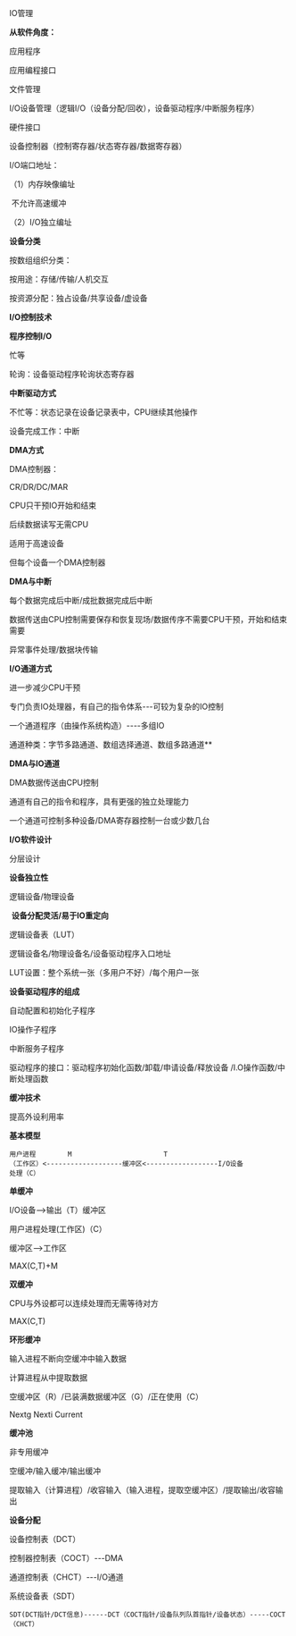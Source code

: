 IO管理

**从软件角度：**

应用程序

应用编程接口

文件管理

I/O设备管理（逻辑I/O（设备分配/回收），设备驱动程序/中断服务程序）

硬件接口

设备控制器（控制寄存器/状态寄存器/数据寄存器）

I/O端口地址： 

（1）内存映像编址

​		不允许高速缓冲

（2）I/O独立编址

**设备分类**

按数组组织分类：

按用途：存储/传输/人机交互

按资源分配：独占设备/共享设备/虚设备

**I/O控制技术**

**程序控制I/O**

忙等

轮询：设备驱动程序轮询状态寄存器

**中断驱动方式**

不忙等：状态记录在设备记录表中，CPU继续其他操作

设备完成工作：中断

**DMA方式**

DMA控制器：

CR/DR/DC/MAR

CPU只干预IO开始和结束

后续数据读写无需CPU

适用于高速设备

但每个设备一个DMA控制器

**DMA与中断**

每个数据完成后中断/成批数据完成后中断

数据传送由CPU控制需要保存和恢复现场/数据传序不需要CPU干预，开始和结束需要

异常事件处理/数据块传输

**I/O通道方式**

进一步减少CPU干预

专门负责IO处理器，有自己的指令体系---可较为复杂的IO控制

一个通道程序（由操作系统构造）----多组IO

通道种类：字节多路通道、数组选择通道、数组多路通道**

**DMA与IO通道**

DMA数据传送由CPU控制

通道有自己的指令和程序，具有更强的独立处理能力

一个通道可控制多种设备/DMA寄存器控制一台或少数几台

**I/O软件设计**

分层设计

**设备独立性**

逻辑设备/物理设备

​		**设备分配灵活/易于IO重定向**

逻辑设备表（LUT）

逻辑设备名/物理设备名/设备驱动程序入口地址

LUT设置：整个系统一张（多用户不好）/每个用户一张

**设备驱动程序的组成**

自动配置和初始化子程序

IO操作子程序

中断服务子程序

驱动程序的接口：驱动程序初始化函数/卸载/申请设备/释放设备  /I.O操作函数/中断处理函数

**缓冲技术**

提高外设利用率

**基本模型**

```
用户进程		M						T
（工作区）<-------------------缓冲区<------------------I/O设备
处理（C）
```

**单缓冲**

I/O设备-->输出（T）缓冲区

用户进程处理(工作区)（C）

缓冲区-->工作区

MAX(C,T)+M

**双缓冲**

CPU与外设都可以连续处理而无需等待对方

MAX(C,T)

**环形缓冲**

输入进程不断向空缓冲中输入数据

计算进程从中提取数据

空缓冲区（R）/已装满数据缓冲区（G）/正在使用（C）

Nextg		Nexti				Current

**缓冲池**

非专用缓冲

空缓冲/输入缓冲/输出缓冲

提取输入（计算进程）/收容输入（输入进程，提取空缓冲区）/提取输出/收容输出

**设备分配**

设备控制表（DCT）

控制器控制表（COCT）---DMA

通道控制表（CHCT）---I/O通道

系统设备表（SDT）

```
SDT(DCT指针/DCT信息)------DCT（COCT指针/设备队列队首指针/设备状态）-----COCT（CHCT）
```

